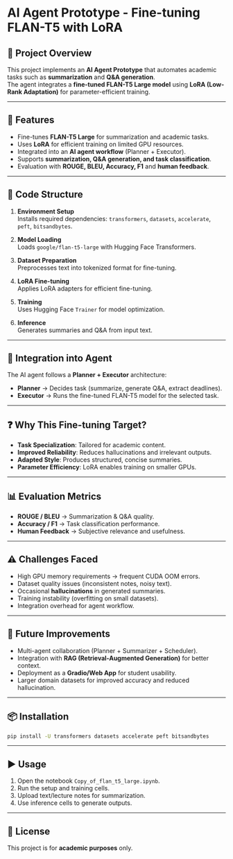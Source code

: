 # AI Agent Prototype - Fine-tuning FLAN-T5 with LoRA

## 📌 Project Overview
This project implements an **AI Agent Prototype** that automates academic tasks such as **summarization** and **Q&A generation**.  
The agent integrates a **fine-tuned FLAN-T5 Large model** using **LoRA (Low-Rank Adaptation)** for parameter-efficient training.

---

## 🚀 Features
- Fine-tunes **FLAN-T5 Large** for summarization and academic tasks.
- Uses **LoRA** for efficient training on limited GPU resources.
- Integrated into an **AI agent workflow** (Planner + Executor).
- Supports **summarization, Q&A generation, and task classification**.
- Evaluation with **ROUGE, BLEU, Accuracy, F1** and **human feedback**.

---

## 📂 Code Structure
1. **Environment Setup**  
   Installs required dependencies: `transformers`, `datasets`, `accelerate`, `peft`, `bitsandbytes`.

2. **Model Loading**  
   Loads `google/flan-t5-large` with Hugging Face Transformers.

3. **Dataset Preparation**  
   Preprocesses text into tokenized format for fine-tuning.

4. **LoRA Fine-tuning**  
   Applies LoRA adapters for efficient fine-tuning.

5. **Training**  
   Uses Hugging Face `Trainer` for model optimization.

6. **Inference**  
   Generates summaries and Q&A from input text.

---

## 🧩 Integration into Agent
The AI agent follows a **Planner + Executor** architecture:
- **Planner** → Decides task (summarize, generate Q&A, extract deadlines).  
- **Executor** → Runs the fine-tuned FLAN-T5 model for the selected task.

---

## ❓ Why This Fine-tuning Target?
- **Task Specialization**: Tailored for academic content.  
- **Improved Reliability**: Reduces hallucinations and irrelevant outputs.  
- **Adapted Style**: Produces structured, concise summaries.  
- **Parameter Efficiency**: LoRA enables training on smaller GPUs.

---

## 📊 Evaluation Metrics
- **ROUGE / BLEU** → Summarization & Q&A quality.  
- **Accuracy / F1** → Task classification performance.  
- **Human Feedback** → Subjective relevance and usefulness.  

---

## ⚠️ Challenges Faced
- High GPU memory requirements → frequent CUDA OOM errors.  
- Dataset quality issues (inconsistent notes, noisy text).  
- Occasional **hallucinations** in generated summaries.  
- Training instability (overfitting on small datasets).  
- Integration overhead for agent workflow.  

---

## 🔮 Future Improvements
- Multi-agent collaboration (Planner + Summarizer + Scheduler).  
- Integration with **RAG (Retrieval-Augmented Generation)** for better context.  
- Deployment as a **Gradio/Web App** for student usability.  
- Larger domain datasets for improved accuracy and reduced hallucination.

---

## 📦 Installation
```bash
pip install -U transformers datasets accelerate peft bitsandbytes
```

---

## ▶️ Usage
1. Open the notebook `Copy_of_flan_t5_large.ipynb`.  
2. Run the setup and training cells.  
3. Upload text/lecture notes for summarization.  
4. Use inference cells to generate outputs.

---

## 📝 License
This project is for **academic purposes** only.
